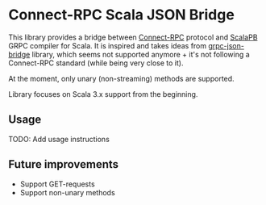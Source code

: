 # Connect-RPC Scala JSON Bridge

This library provides a bridge between [Connect-RPC](https://connectrpc.com/docs/protocol) protocol and
[ScalaPB](https://scalapb.github.io) GRPC compiler for Scala.
It is inspired and takes ideas from [grpc-json-bridge](https://github.com/avast/grpc-json-bridge) library, which seems
not supported anymore + it's not following a Connect-RPC standard (while being very close to it).

At the moment, only unary (non-streaming) methods are supported.

Library focuses on Scala 3.x support from the beginning.

## Usage

TODO: Add usage instructions

## Future improvements

* Support GET-requests
* Support non-unary methods